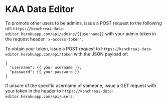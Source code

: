 # KAA Data Editor

To promote other users to be admins, issue a POST request to the following url: `https://kenchreai-data-editor.herokuapp.com/api/admins/{{username}}` with your admin token in the request header `'x-access-token'`. 

To obtain your token, issue a POST request to `https://kenchreai-data-editor.herokuapp.com/api/token` with the JSON payload of:
```
{
  "username": {{ your username }},
  "password": {{ your password }}
}
```

If unsure of the specific username of someone, issue a GET request with your token in the header to `https://kenchreai-data-editor.herokuapp.com/api/users`.
